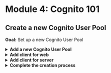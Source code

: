 # Module 4: Cognito 101

## Create a new Cognito User Pool

**Goal:** Set up a new Cognito User Pool

<details>
<summary><b>Add a new Cognito User Pool</b></summary><p>

1. Go to the Cognito console

2. Click `Create a user pool`

3. Use the name `workshop-` followed by your name, e.g. `workshop-yancui`

![](/images/mod04-001.png)

4. Click `Step through settings`

5. Tick `Also allow sign in with verified email address`, `family name` and `given name`

![](/images/mod04-002.png)

6. Click `Next step`

7. Accept all the default settings in the next screen

![](/images/mod04-003.png)

8. Click `Next step`

9. Accept all the default settings in the next screen

![](/images/mod04-004.png)

10. Click `Next step`

11. Accept all the default settings in the next screen

![](/images/mod04-005.png)

12. Click `Next step`

13. Ignore tags, and click `Next step`

14. Choose `No` to remember user devices

![](/images/mod04-006.png)

15. Click `Next step`

</p></details>

<details>
<summary><b>Add client for web</b></summary><p>

![](/images/mod04-007.png)

1. Click `Add an app client`

2. Name the app client `web`

3. Untick `Generate client secret`, because for now the Javascript SDK does not support client secrets.

![](/images/mod04-008.png)

4. Remove the permission for Writable Attributes for `Address` and `Profile`

![](/images/mod04-009.png)

5. Click `Create app client`

</p></details>

<details>
<summary><b>Add client for server</b></summary><p>

1. Click `Add an app client`

2. Name the app client `server`

3. Untick `Generate client secret`, because for now the Javascript SDK does not support client secrets.

4. Tick `Enable username password auth for admin APIs for authentication (ALLOW_ADMIN_USER_PASSWORD_AUTH)`

5. Leave all the permissions as is

6. Click `Create app client`

</p></details>

<details>
<summary><b>Complete the creation process</b></summary><p>

1. Click `Next step`

2. Leave all the workflow customizations

3. Click `Next step`

4. Review the settings

![](/images/mod04-011.png)

5. Click `Create pool`

6. Note the `Pool Id`, and the app client IDs for both `web` and `server`

![](/images/mod04-012.png)

![](/images/mod04-013.png)

</p></details>
